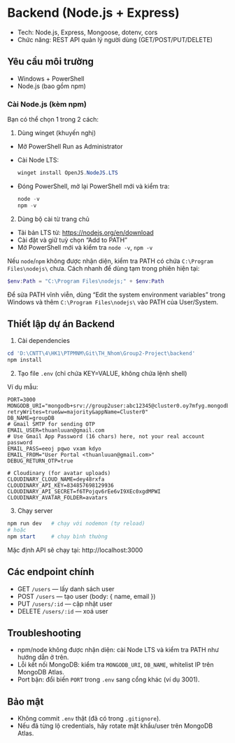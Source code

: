 # Backend (Node.js + Express)

- Tech: Node.js, Express, Mongoose, dotenv, cors
- Chức năng: REST API quản lý người dùng (GET/POST/PUT/DELETE)

## Yêu cầu môi trường

- Windows + PowerShell
- Node.js (bao gồm npm)

### Cài Node.js (kèm npm)

Bạn có thể chọn 1 trong 2 cách:

1) Dùng winget (khuyến nghị)

- Mở PowerShell Run as Administrator
- Cài Node LTS:

   ```powershell
   winget install OpenJS.NodeJS.LTS
   ```

- Đóng PowerShell, mở lại PowerShell mới và kiểm tra:

   ```powershell
   node -v
   npm -v
   ```

2) Dùng bộ cài từ trang chủ

- Tải bản LTS từ: https://nodejs.org/en/download
- Cài đặt và giữ tuỳ chọn “Add to PATH”
- Mở PowerShell mới và kiểm tra `node -v`, `npm -v`

Nếu `node`/`npm` không được nhận diện, kiểm tra PATH có chứa `C:\Program Files\nodejs\` chưa. Cách nhanh để dùng tạm trong phiên hiện tại:

```powershell
$env:Path = "C:\Program Files\nodejs;" + $env:Path
```

Để sửa PATH vĩnh viễn, dùng “Edit the system environment variables” trong Windows và thêm `C:\Program Files\nodejs\` vào PATH của User/System.

## Thiết lập dự án Backend

1) Cài dependencies

```powershell
cd 'D:\CNTT\4\HK1\PTPMNM\Git\TH_Nhom\Group2-Project\backend'
npm install
```

2) Tạo file `.env` (chỉ chứa KEY=VALUE, không chứa lệnh shell)

Ví dụ mẫu:

```
PORT=3000
MONGODB_URI="mongodb+srv://group2user:abc12345@cluster0.oy7mfyg.mongodb.net/?retryWrites=true&w=majority&appName=Cluster0"
DB_NAME=groupDB
# Gmail SMTP for sending OTP
EMAIL_USER=thuanluuan@gmail.com
# Use Gmail App Password (16 chars) here, not your real account password
EMAIL_PASS=eeoj pqwo vxam kdyo
EMAIL_FROM="User Portal <thuanluuan@gmail.com>"
DEBUG_RETURN_OTP=true

# Cloudinary (for avatar uploads)
CLOUDINARY_CLOUD_NAME=dey48rxfa
CLOUDINARY_API_KEY=834857698129936
CLOUDINARY_API_SECRET=f6TPojqv6rEe6vI9XEc0xgdMPWI
CLOUDINARY_AVATAR_FOLDER=avatars

```

3) Chạy server

```powershell
npm run dev   # chạy với nodemon (tự reload)
# hoặc
npm start     # chạy bình thường
```

Mặc định API sẽ chạy tại: http://localhost:3000

## Các endpoint chính

- GET    `/users`          — lấy danh sách user
- POST   `/users`          — tạo user (body: { name, email })
- PUT    `/users/:id`      — cập nhật user
- DELETE `/users/:id`      — xoá user

## Troubleshooting

- npm/node không được nhận diện: cài Node LTS và kiểm tra PATH như hướng dẫn ở trên.
- Lỗi kết nối MongoDB: kiểm tra `MONGODB_URI`, `DB_NAME`, whitelist IP trên MongoDB Atlas.
- Port bận: đổi biến `PORT` trong `.env` sang cổng khác (ví dụ 3001).

## Bảo mật

- Không commit `.env` thật (đã có trong `.gitignore`).
- Nếu đã từng lộ credentials, hãy rotate mật khẩu/user trên MongoDB Atlas.
